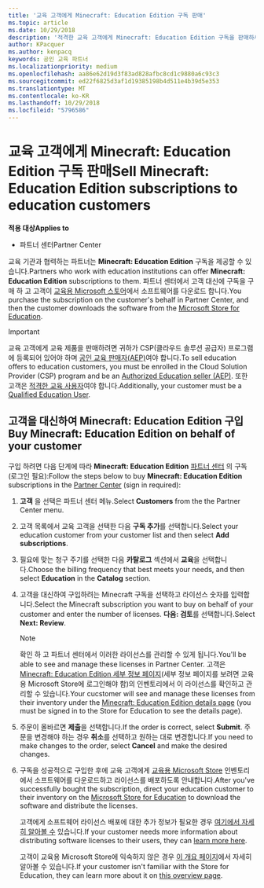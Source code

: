 ```yaml
---
title: '교육 고객에게 Minecraft: Education Edition 구독 판매'
ms.topic: article
ms.date: 10/29/2018
description: '적격한 교육 고객에게 Minecraft: Education Edition 구독을 판매하세요.'
author: KPacquer
ms.author: kenpacq
keywords: 공인 교육 파트너
ms.localizationpriority: medium
ms.openlocfilehash: aa86e62d19d3f83ad828afbc8cd1c9880a6c93c3
ms.sourcegitcommit: ed22f6825d3af1d19385198b4d511e4b39d5e353
ms.translationtype: MT
ms.contentlocale: ko-KR
ms.lasthandoff: 10/29/2018
ms.locfileid: "5796586"
---
```

# <a name="sell-minecraft-education-edition-subscriptions-to-education-customers"></a><span data-ttu-id="1efdb-104">교육 고객에게 Minecraft: Education Edition 구독 판매</span><span class="sxs-lookup"><span data-stu-id="1efdb-104">Sell Minecraft: Education Edition subscriptions to education customers</span></span>

**<span data-ttu-id="1efdb-105">적용 대상</span><span class="sxs-lookup"><span data-stu-id="1efdb-105">Applies to</span></span>**

-  <span data-ttu-id="1efdb-106">파트너 센터</span><span class="sxs-lookup"><span data-stu-id="1efdb-106">Partner Center</span></span>

<span data-ttu-id="1efdb-107">교육 기관과 협력하는 파트너는 **Minecraft: Education Edition** 구독을 제공할 수 있습니다.</span><span class="sxs-lookup"><span data-stu-id="1efdb-107">Partners who work with education institutions can offer **Minecraft: Education Edition** subscriptions to them.</span></span> <span data-ttu-id="1efdb-108">파트너 센터에서 고객 대신에 구독을 구매 하 고 고객이 [교육용 Microsoft 스토어](https://educationstore.microsoft.com)에서 소프트웨어를 다운로드 합니다.</span><span class="sxs-lookup"><span data-stu-id="1efdb-108">You purchase the subscription on the customer's behalf in Partner Center, and then the customer downloads the software from the [Microsoft Store for Education](https://educationstore.microsoft.com).</span></span> 

>[!IMPORTANT]
><span data-ttu-id="1efdb-109">교육 고객에게 교육 제품을 판매하려면 귀하가 CSP(클라우드 솔루션 공급자) 프로그램에 등록되어 있어야 하며 [공인 교육 판매자(AEP)](https://www.mepn.com)여야 합니다.</span><span class="sxs-lookup"><span data-stu-id="1efdb-109">To sell education offers to education customers, you must be enrolled in the Cloud Solution Provider (CSP) program and be an [Authorized Education seller (AEP)](https://www.mepn.com).</span></span> <span data-ttu-id="1efdb-110">또한 고객은 [적격한 교육 사용자](http://www.microsoftvolumelicensing.com/DocumentSearch.aspx?Mode=3&DocumentTypeId=7)여야 합니다.</span><span class="sxs-lookup"><span data-stu-id="1efdb-110">Additionally, your customer must be a [Qualified Education User](http://www.microsoftvolumelicensing.com/DocumentSearch.aspx?Mode=3&DocumentTypeId=7).</span></span>  

 
## <a name="buy-minecraft-education-edition-on-behalf-of-your-customer"></a><span data-ttu-id="1efdb-111">고객을 대신하여 **Minecraft: Education Edition** 구입</span><span class="sxs-lookup"><span data-stu-id="1efdb-111">Buy **Minecraft: Education Edition** on behalf of your customer</span></span>

<span data-ttu-id="1efdb-112">구입 하려면 다음 단계에 따라 **Minecraft: Education Edition** [파트너 센터](https://partnercenter.microsoft.com/pcv/dashboard/overview
) 의 구독 (로그인 필요):</span><span class="sxs-lookup"><span data-stu-id="1efdb-112">Follow the steps below to buy **Minecraft: Education Edition** subscriptions in the [Partner Center](https://partnercenter.microsoft.com/pcv/dashboard/overview
) (sign in required):</span></span>

  1.  <span data-ttu-id="1efdb-113">**고객** 을 선택은 파트너 센터 메뉴.</span><span class="sxs-lookup"><span data-stu-id="1efdb-113">Select **Customers** from the the Partner Center menu.</span></span>
  
  2.  <span data-ttu-id="1efdb-114">고객 목록에서 교육 고객을 선택한 다음 **구독 추가**를 선택합니다.</span><span class="sxs-lookup"><span data-stu-id="1efdb-114">Select your education customer from your customer list and then select **Add subscriptions**.</span></span>
  
  3.  <span data-ttu-id="1efdb-115">필요에 맞는 청구 주기를 선택한 다음 **카탈로그** 섹션에서 **교육**을 선택합니다.</span><span class="sxs-lookup"><span data-stu-id="1efdb-115">Choose the billing frequency that best meets your needs, and then select **Education** in the **Catalog** section.</span></span>

  4.  <span data-ttu-id="1efdb-116">고객을 대신하여 구입하려는 Minecraft 구독을 선택하고 라이선스 숫자를 입력합니다.</span><span class="sxs-lookup"><span data-stu-id="1efdb-116">Select the Minecraft subscription you want to buy on behalf of your customer and enter the number of licenses.</span></span> <span data-ttu-id="1efdb-117">**다음: 검토**를 선택합니다.</span><span class="sxs-lookup"><span data-stu-id="1efdb-117">Select **Next: Review**.</span></span>

      >[!NOTE]
      ><span data-ttu-id="1efdb-118">확인 하 고 파트너 센터에서 이러한 라이선스를 관리할 수 있게 됩니다.</span><span class="sxs-lookup"><span data-stu-id="1efdb-118">You'll be able to see and manage these licenses in Partner Center.</span></span> <span data-ttu-id="1efdb-119">고객은 [Minecraft: Education Edition 세부 정보 페이지](https://educationstore.microsoft.com/en-us/store/details/minecraft-education-edition/9nblggh4r2r6)(세부 정보 페이지를 보려면 교육용 Microsoft Store에 로그인해야 함)의 인벤토리에서 이 라이선스를 확인하고 관리할 수 있습니다.</span><span class="sxs-lookup"><span data-stu-id="1efdb-119">Your cucstomer will see and manage these licenses from their inventory under the [Minecraft: Education Edition details page](https://educationstore.microsoft.com/en-us/store/details/minecraft-education-edition/9nblggh4r2r6) (you must be signed in to the Store for Education to see the details page).</span></span> 

  5.  <span data-ttu-id="1efdb-120">주문이 올바르면 **제출**을 선택합니다.</span><span class="sxs-lookup"><span data-stu-id="1efdb-120">If the order is correct, select **Submit**.</span></span> <span data-ttu-id="1efdb-121">주문을 변경해야 하는 경우 **취소**를 선택하고 원하는 대로 변경합니다.</span><span class="sxs-lookup"><span data-stu-id="1efdb-121">If you need to make changes to the order, select **Cancel** and make the desired changes.</span></span>   

  6.  <span data-ttu-id="1efdb-122">구독을 성공적으로 구입한 후에 교육 고객에게 [교육용 Microsoft Store](https://educationstore.microsoft.com) 인벤토리에서 소프트웨어를 다운로드하고 라이선스를 배포하도록 안내합니다.</span><span class="sxs-lookup"><span data-stu-id="1efdb-122">After you've successfully bought the subscription, direct your education customer to their inventory on the [Microsoft Store for Education](https://educationstore.microsoft.com) to download the software and distribute the licenses.</span></span>

      <span data-ttu-id="1efdb-123">고객에게 소프트웨어 라이선스 배포에 대한 추가 정보가 필요한 경우 [여기에서 자세히 알아볼 수](https://docs.microsoft.com/education/windows/school-get-minecraft#distribute-minecraft) 있습니다.</span><span class="sxs-lookup"><span data-stu-id="1efdb-123">If your customer needs more information about distributing software licenses to their users, they can [learn more here](https://docs.microsoft.com/education/windows/school-get-minecraft#distribute-minecraft).</span></span>  
  
      <span data-ttu-id="1efdb-124">고객이 교육용 Microsoft Store에 익숙하지 않은 경우 [이 개요 페이지](https://docs.microsoft.com/microsoft-store/windows-store-for-business-overview)에서 자세히 알아볼 수 있습니다.</span><span class="sxs-lookup"><span data-stu-id="1efdb-124">If your customer isn't familiar with the Store for Education, they can learn more about it on [this overview page](https://docs.microsoft.com/microsoft-store/windows-store-for-business-overview).</span></span>  

      

